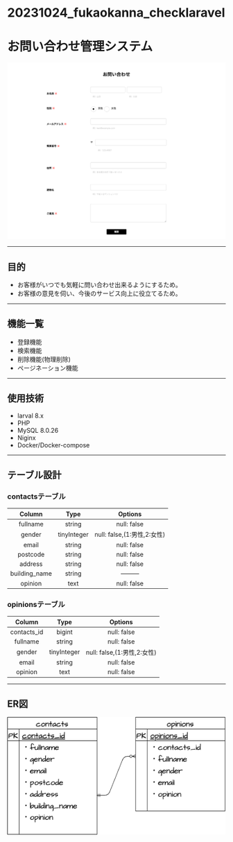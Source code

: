 # 20231024_fukaokanna_checklaravel

# お問い合わせ管理システム
![トップページ画像.png](./img/トップページ画像.png)

***

## 目的
* お客様がいつでも気軽に問い合わせ出来るようにするため。
* お客様の意見を伺い、今後のサービス向上に役立てるため。

***


## 機能一覧
* 登録機能
* 検索機能
* 削除機能(物理削除)
* ページネーション機能

***

## 使用技術
* larval 8.x
* PHP
* MySQL 8.0.26
* Niginx
* Docker/Docker-compose

***

## テーブル設計
### contactsテーブル
|Column|Type|Options| 
|:---:|:---:|:---:| 
|fullname|string|null: false|
|gender|tinyInteger|null: false,(1:男性,2:女性)|
|email|string|null: false|
|postcode|string|null: false|
|address|string|null: false|
|building_name|string|———|
|opinion|text|null: false|


### opinionsテーブル
|Column|Type|Options| 
|:---:|:---:|:---:| 
|contacts_id|bigint|null: false|
|fullname|string|null: false|
|gender|tinyInteger|null: false,(1:男性,2:女性)|
|email|string|null: false|
|opinion|text|null: false|


***

## ER図
![contact..png](./img/contact..png)




 
